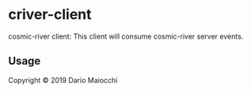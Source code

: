 # criver-client

cosmic-river client: This client will consume cosmic-river server events.


## Usage


Copyright © 2019 Dario Maiocchi
